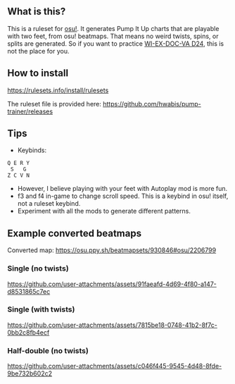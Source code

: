 ## What is this?

This is a ruleset for [osu!](https://github.com/ppy/osu). It generates Pump It Up charts that are playable with two feet, from osu! beatmaps. That means no weird twists, spins, or splits are generated.
So if you want to practice [WI-EX-DOC-VA D24](https://youtu.be/Q7lxEz3ibt0?t=156), this is not the place for you.

## How to install

https://rulesets.info/install/rulesets

The ruleset file is provided here: https://github.com/hwabis/pump-trainer/releases

## Tips

- Keybinds:
```
Q E R Y
 S   G
Z C V N
```
- However, I believe playing with your feet with Autoplay mod is more fun.
- f3 and f4 in-game to change scroll speed. This is a keybind in osu! itself, not a ruleset keybind.
- Experiment with all the mods to generate different patterns.

## Example converted beatmaps

Converted map: https://osu.ppy.sh/beatmapsets/930846#osu/2206799

### Single (no twists) 

https://github.com/user-attachments/assets/91faeafd-4d69-4f80-a147-d8531865c7ec

### Single (with twists)

https://github.com/user-attachments/assets/7815be18-0748-41b2-8f7c-0bb2c8fb4ecf

### Half-double (no twists)

https://github.com/user-attachments/assets/c046f445-9545-4d48-8fde-9be732b602c2
